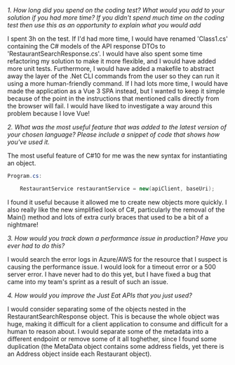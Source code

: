 
*1. How long did you spend on the coding test? What would you add to your solution if you had more time? If you didn't spend much time on the coding test then use this as an opportunity to explain what you would add*

I spent 3h on the test. If I'd had more time, I would have renamed 'Class1.cs' containing the C# models of the API response DTOs to 'RestaurantSearchResponse.cs'. I would have also spent some time refactoring my solution to make it more flexible, and I would have added more unit tests. Furthermore, I would have added a makefile to abstract away the layer of the .Net CLI commands from the user so they can run it using a more human-friendly command. If I had lots more time, I would have made the application as a Vue 3 SPA instead, but I wanted to keep it simple because of the point in the instructions that mentioned calls directly from the browser will fail. I would have liked to investigate a way around this problem because I love Vue!

*2. What was the most useful feature that was added to the latest version of your chosen language? Please include a snippet of code that shows how you've used it.*

The most useful feature of C#10 for me was the new syntax for instantiating an object.
``` C#
Program.cs:

    RestaurantService restaurantService = new(apiClient, baseUri);
```
I found it useful because it allowed me to create new objects more quickly. I also really like the new simplified look of C#, particularly the removal of the Main() method and lots of extra curly braces that used to be a bit of a nightmare!

*3. How would you track down a performance issue in production? Have you ever had to do this?*

I would search the error logs in Azure/AWS for the resource that I suspect is causing the performance issue. I would look for a timeout error or a 500 server error. I have never had to do this yet, but I have fixed a bug that came into my team's sprint as a result of such an issue.


*4. How would you improve the Just Eat APIs that you just used?*

 I would consider separating some of the objects nested in the RestaurantSearchResponse object. This is because the whole object was huge, making it difficult for a client application to consume and difficult for a human to reason about. I would separate some of the metadata into a different endpoint or remove some of it all toghether, since I found some duplication (the MetaData object contains some address fields, yet there is an Address object inside each Restaurant object).